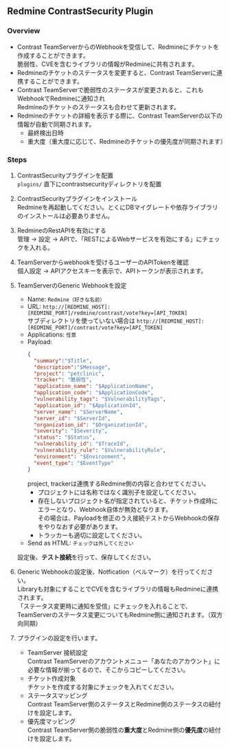 ## Redmine ContrastSecurity Plugin

### Overview
- Contrast TeamServerからのWebhookを受信して、Redmineにチケットを作成することができます。  
  脆弱性、CVEを含むライブラリの情報がRedmineに共有されます。
- Redmineのチケットのステータスを変更すると、Contrast TeamServerに連携することができます。
- Contrast TeamServerで脆弱性のステータスが変更されると、これもWebhookでRedmineに通知され  
  Redmineのチケットのステータスも合わせて更新されます。
- Redmineのチケットの詳細を表示する際に、Contrast TeamServerの以下の情報が自動で同期されます。  
  - 最終検出日時
  - 重大度（重大度に応じて、Redmineのチケットの優先度が同期されます）

### Steps
1. ContrastSecurityプラグインを配置  
  ```plugins/``` 直下にcontrastsecurityディレクトリを配置
2. ContrastSecurityプラグインをインストール  
  Redmineを再起動してください。とくにDBマイグレートや依存ライブラリのインストールは必要ありません。

3. RedmineのRestAPIを有効にする  
  管理 -> 設定 -> APIで、「RESTによるWebサービスを有効にする」にチェックを入れる。

4. TeamServerからwebhookを受けるユーザーのAPITokenを確認  
  個人設定 -> APIアクセスキーを表示で、APIトークンが表示されます。

5. TeamServerのGeneric Webhookを設定  
    - Name: ```Redmine（好きな名前）```  
    - URL: ```http://[REDMINE_HOST]:[REDMINE_PORT]/redmine/contrast/vote?key=[API_TOKEN]```  
      サブディレクトリを使っていない場合は
      ```http://[REDMINE_HOST]:[REDMINE_PORT]/contrast/vote?key=[API_TOKEN]```
    - Applications: ```任意```  
    - Payload:
      ```json
      {
        "summary":"$Title",
        "description":"$Message",
        "project": "petclinic",
        "tracker": "脆弱性",
        "application_name": "$ApplicationName",
        "application_code": "$ApplicationCode",
        "vulnerability_tags": "$VulnerabilityTags",
        "application_id": "$ApplicationId",
        "server_name": "$ServerName",
        "server_id": "$ServerId",
        "organization_id": "$OrganizationId",
        "severity": "$Severity",
        "status": "$Status",
        "vulnerability_id": "$TraceId",
        "vulnerability_rule": "$VulnerabilityRule",
        "environment": "$Environment",
        "event_type": "$EventType"
      }
      ```
      project, trackerは連携するRedmine側の内容と合わせてください。  
      - プロジェクトには名称ではなく識別子を設定してください。  
      - 存在しないプロジェクト名が指定されていると、チケット作成時にエラーとなり、Webhook自体が無効となります。  
        その場合は、Payloadを修正のうえ接続テストからWebhookの保存をやりなおす必要があります。
      - トラッカーも適切に設定してください。  
    - Send as HTML: ```チェックは外してください```  
  
    設定後、**テスト接続**を行って、保存してください。  
  
6. Generic Webhookの設定後、Notfication（ベルマーク）を行ってください。  
  Libraryも対象にすることでCVEを含むライブラリの情報もRedmineに連携されます。  
  「ステータス変更時に通知を受信」にチェックを入れることで、TeamServerのステータス変更についてもRedmine側に通知されます。（双方向同期）

7. プラグインの設定を行います。
    - TeamServer 接続設定  
      Contrast TeamServerのアカウントメニュー「あなたのアカウント」に必要な情報が揃ってるので、そこからコピーしてください。
    - チケット作成対象  
      チケットを作成する対象にチェックを入れてください。
    - ステータスマッピング  
      Contrast TeamServer側のステータスとRedmine側のステータスの紐付けを設定します。
    - 優先度マッピング  
      Contrast TeamServer側の脆弱性の**重大度**とRedmine側の**優先度**の紐付けを設定します。
